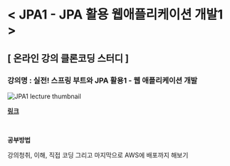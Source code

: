 # < JPA1 - JPA 활용 웹애플리케이션 개발1 >

## [ 온라인 강의 클론코딩 스터디 ]
### 강의명 :  실전! 스프링 부트와 JPA 활용1 - 웹 애플리케이션 개발
![JPA1 lecture thumbnail](https://github.com/happyeun/JPA1/assets/118444536/82bed39c-5ab2-4594-8ff2-8c63672e7ab3)

[**링크** ](https://www.inflearn.com/course/%EC%8A%A4%ED%94%84%EB%A7%81%EB%B6%80%ED%8A%B8-JPA-%ED%99%9C%EC%9A%A9-1/dashboard)

</br>

**공부방법**

강의청취, 이해, 직접 코딩 그리고 마지막으로 AWS에 배포까지 해보기


